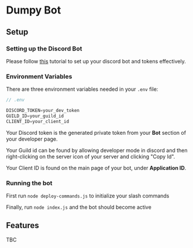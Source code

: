# Dumpy Bot

## Setup

### Setting up the Discord Bot 

Please follow [this](https://discordjs.guide/preparations/setting-up-a-bot-application.html#creating-your-bot) tutorial 
to set up your discord bot and tokens effectively.

### Environment Variables

There are three environment variables needed in your `.env` file:

```js
// .env

DISCORD_TOKEN=your_dev_token
GUILD_ID=your_guild_id
CLIENT_ID=your_client_id
```

Your Discord token is the generated private token from your **Bot** section of your developer page.

Your Guild id can be found by allowing developer mode in discord and then right-clicking on the server icon of your 
server and clicking "Copy Id".

Your Client ID is found on the main page of your bot, under **Application ID**.

### Running the bot

First run `node deploy-commands.js` to initialize your slash commands

Finally, run `node index.js` and the bot should become active


## Features

TBC